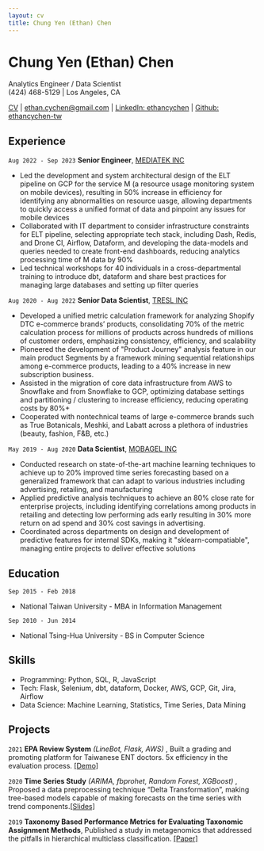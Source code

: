 ```yaml
---
layout: cv
title: Chung Yen (Ethan) Chen
---
```

# Chung Yen (Ethan) Chen
Analytics Engineer / Data Scientist  
(424) 468-5129 |  Los Angeles, CA

[CV](https://ethancychen-tw.github.io/markdown-cv/)
|
[ethan.cychen@gmail.com](ethan.cychen@gmail.com) 
|
[LinkedIn: ethancychen](https://www.linkedin.com/in/ethancychen/)
|
[Github: ethancychen-tw](https://github.com/ethancychen-tw)


## Experience

`Aug 2022 - Sep 2023`
__Senior Engineer__, [MEDIATEK INC](https://i.mediatek.com/)

- Led the development and system architectural design of the ELT pipeline on GCP for the service M (a resource usage monitoring system on mobile devices), resulting in 50% increase in efficiency for identifying any abnormalities on resource uasge, allowing departments to quickly access a unified format of data and pinpoint any issues for mobile devices
- Collaborated with IT department to consider infrastructure constraints for ELT pipeline, selecting appropriate tech stack, including Dash, Redis, and Drone CI, Airflow, Dataform, and developing the data-models and queries needed to create front-end dashboards, reducing analytics processing time of M data by 90%
- Led technical workshops for 40 individuals in a cross-departmental training to introduce dbt, dataform and share best practices for managing large databases and setting up filter queries

`Aug 2020 - Aug 2022`
__Senior Data Scientist__, [TRESL INC](https://www.tresl.co/)

- Developed a unified metric calculation framework for analyzing Shopify DTC e-commerce brands’ products, consolidating 70% of the metric calculation process for millions of products across hundreds of millions of customer orders, emphasizing consistency, efficiency, and scalability
- Pioneered the development of "Product Journey" analysis feature in our main product Segments by a framework mining sequential relationships among e-commerce products, leading to a 40% increase in new subscription business.
- Assisted in the migration of core data infrastructure from AWS to Snowflake and from Snowflake to GCP, optimizing database settings and partitioning / clustering to increase efficiency, reducing operating costs by 80%+
- Cooperated with nontechnical teams of large e-commerce brands such as True Botanicals, Meshki, and Labatt across a plethora of industries (beauty, fashion, F&B, etc.)

`May 2019 - Aug 2020`
__Data Scientist__, [MOBAGEL INC](https://mobagel.com/)

- Conducted research on state-of-the-art machine learning techniques to achieve up to 20% improved time series forecasting based on a generalized framework that can adapt to various industries including advertising, retailing, and manufacturing
- Applied predictive analysis techniques to achieve an 80% close rate for enterprise projects, including identifying correlations among products in retailing and detecting low performing ads early resulting in 30% more return on ad spend and 30% cost savings in advertising.
- Coordinated across departments on design and development of predictive features for internal SDKs, making it "sklearn-compatiable", managing entire projects to deliver effective solutions

## Education	 

`Sep 2015 - Feb 2018`
- National Taiwan University - MBA in Information Management

`Sep 2010 - Jun 2014`
- National Tsing-Hua University - BS in Computer Science

## Skills
- Programming: Python, SQL, R, JavaScript
- Tech: Flask, Selenium, dbt, dataform, Docker, AWS, GCP, Git, Jira, Airflow
- Data Science: Machine Learning, Statistics, Time Series, Data Mining

## Projects
`2021`
__EPA Review System__ _(LineBot, Flask, AWS)_ , Built a grading and promoting platform for Taiwanese ENT doctors. 5x efficiency in the evaluation process. [[Demo]](https://www.youtube.com/watch?v=nB1bcGiC-Fg)

`2020`
__Time Series Study__  _(ARIMA, fbprohet, Random Forest, XGBoost)_ , Proposed a data preprocessing technique “Delta Transformation”, making tree-based models capable of making forecasts on the time series with trend components.[[Slides]](https://drive.google.com/file/d/1zoOWbdjLv7xqhk1bVw7-llSBszcZx1u7/view)

`2019`
__Taxonomy Based Performance Metrics for Evaluating Taxonomic Assignment Methods__, Published a study in metagenomics that addressed the pitfalls in hierarchical multiclass classification. [[Paper]](https://bmcbioinformatics.biomedcentral.com/articles/10.1186/s12859-019-2896-0)

<!-- ### Footer

Last updated: May 2013 -->


